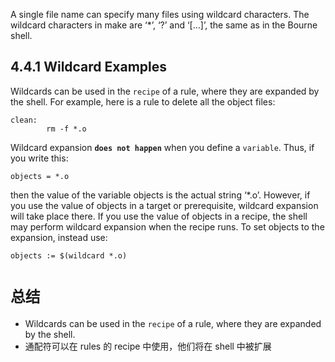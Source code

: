 A single file name can specify many files using wildcard characters. The wildcard characters in make are ‘*’, ‘?’ and ‘[…]’, the same as in the Bourne shell. 

## 4.4.1 Wildcard Examples

Wildcards can be used in the `recipe` of a rule, where they are expanded by the shell. For example, here is a rule to delete all the object files:

```
clean:
        rm -f *.o
```

Wildcard expansion **`does not happen`** when you define a `variable`. Thus, if you write this:

```
objects = *.o
```

then the value of the variable objects is the actual string ‘*.o’. However, if you use the value of objects in a target or prerequisite, wildcard expansion will take place there. If you use the value of objects in a recipe, the shell may perform wildcard expansion when the recipe runs. To set objects to the expansion, instead use:

```
objects := $(wildcard *.o)
```

# `总结`
- Wildcards can be used in the `recipe` of a rule, where they are expanded by the shell.
- 通配符可以在 rules 的 recipe 中使用，他们将在 shell 中被扩展